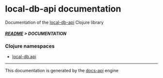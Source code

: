 

# local-db-api documentation

Documentation of the [local-db-api](https://github.com/bithandshake-hq/local-db-api) Clojure library

##### [README](../README.md) > DOCUMENTATION

### Clojure namespaces

* [local-db.api](clj/local-db/API.md)

---

This documentation is generated by the [docs-api](https://github.com/bithandshake/docs-api) engine

